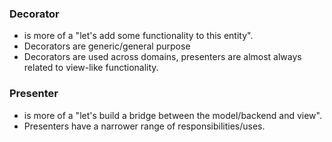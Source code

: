 ### Decorator
- is more of a "let's add some functionality to this entity".
- Decorators are generic/general purpose
- Decorators are used across domains, presenters are almost always related to view-like functionality.

### Presenter
- is more of a "let's build a bridge between the model/backend and view".
- Presenters have a narrower range of responsibilities/uses.
